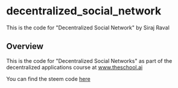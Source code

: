 # decentralized_social_network
This is the code for "Decentralized Social Network" by Siraj Raval


## Overview

This is the code for "Decentralized Social Networks" as part of the decentralized applications course at www.theschool.ai 

You can find the steem code [here](https://github.com/steemit/example-steemconnect-angular)

